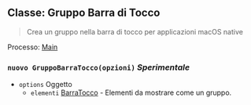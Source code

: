 ## Classe: Gruppo Barra di Tocco

> Crea un gruppo nella barra di tocco per applicazioni macOS native

Processo: [Main](../tutorial/quick-start.md#main-process)

### `nuovo GruppoBarraTocco(opzioni)` *Sperimentale*

* `options` Oggetto 
  * `elementi` [BarraTocco](touch-bar.md) - Elementi da mostrare come un gruppo.